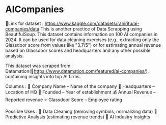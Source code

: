 # AICompanies
🔗Link for dataset : https://www.kaggle.com/datasets/raniritu/ai-companies/data
This is another practice of Data Scrapping using BeautifulSoup. This dataset contains information on 100 AI companies in 2024. It can be used for data cleaning exercises (e.g., extracting only the Glassdoor score from values like "3.7/5") or for estimating annual revenue based on Glassdoor scores and headquarters and any other possible analysis.

This dataset was scraped from Datamation(🔗https://www.datamation.com/featured/ai-companies/), containing insights into top AI firms.

Columns :
🏢 Company Name – Name of the company
📍 Headquarters – Location of HQ
📅 Founded – Year of establishment
💰 Annual Revenue – Reported revenue
⭐ Glassdoor Score – Employee rating

Possible Uses :
🔹 Data Cleaning (removing symbols, normalizing data)
🔹 Predictive Analysis (estimating revenue trends)
🔹 AI Industry Insights
